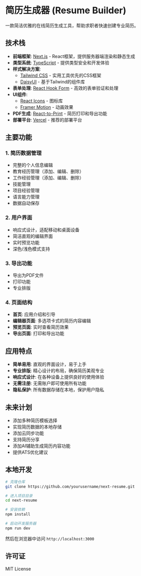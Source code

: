 # 简历生成器 (Resume Builder)

一款简洁优雅的在线简历生成工具，帮助求职者快速创建专业简历。

## 技术栈

- **前端框架**: [Next.js](https://nextjs.org/) - React框架，提供服务器端渲染和静态生成
- **类型系统**: [TypeScript](https://www.typescriptlang.org/) - 提供类型安全和开发体验
- **样式解决方案**: 
  - [Tailwind CSS](https://tailwindcss.com/) - 实用工具优先的CSS框架
  - [DaisyUI](https://daisyui.com/) - 基于Tailwind的组件库
- **表单处理**: [React Hook Form](https://react-hook-form.com/) - 高效的表单验证和处理
- **UI组件**:
  - [React Icons](https://react-icons.github.io/react-icons/) - 图标库
  - [Framer Motion](https://www.framer.com/motion/) - 动画效果
- **PDF生成**: [React-to-Print](https://github.com/gregnb/react-to-print) - 简历打印和导出功能
- **部署平台**: [Vercel](https://vercel.com/) - 推荐的部署平台

## 主要功能

### 1. 简历数据管理
- 完整的个人信息编辑
- 教育经历管理（添加、编辑、删除）
- 工作经验管理（添加、编辑、删除）
- 技能管理
- 项目经验管理
- 语言能力管理
- 数据自动保存

### 2. 用户界面
- 响应式设计，适配移动和桌面设备
- 简洁直观的编辑界面
- 实时预览功能
- 深色/浅色模式支持

### 3. 导出功能
- 导出为PDF文件
- 打印功能
- 专业排版

### 4. 页面结构
- **首页**: 应用介绍和引导
- **编辑器页面**: 多选项卡式的简历内容编辑
- **预览页面**: 实时查看简历效果
- **导出页面**: 打印和导出功能

## 应用特点

- **简单易用**: 直观的界面设计，易于上手
- **专业排版**: 精心设计的布局，确保简历美观专业
- **响应式设计**: 在各种设备上提供良好的使用体验
- **无需注册**: 无需账户即可使用所有功能
- **隐私保护**: 所有数据存储在本地，保护用户隐私

## 未来计划

- 添加多种简历模板选择
- 实现简历数据的本地存储
- 添加云同步功能
- 支持简历分享
- 添加AI辅助生成简历内容功能
- 提供ATS优化建议

## 本地开发

```bash
# 克隆仓库
git clone https://github.com/yourusername/next-resume.git

# 进入项目目录
cd next-resume

# 安装依赖
npm install

# 启动开发服务器
npm run dev
```

然后在浏览器中访问 `http://localhost:3000`

## 许可证

MIT License
